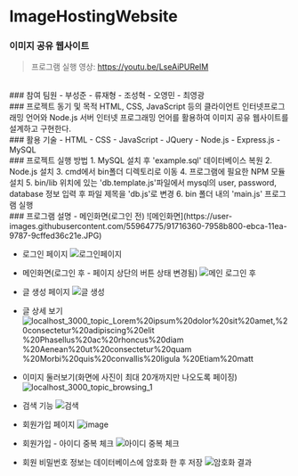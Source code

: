 # ImageHostingWebsite

### 이미지 공유 웹사이트
> 프로그램 실행 영상: https://youtu.be/LseAiPUReIM
<br>
### 참여 팀원
- 부성준
- 류재형
- 조성혁
- 오영민
- 최영광
<br>
### 프로젝트 동기 및 목적
HTML, CSS, JavaScript 등의 클라이언트 인터넷프로그래밍 언어와 Node.js 서버 인터넷 프로그래밍 언어를 활용하여 이미지 공유 웹사이트를 설계하고 구현한다.
<br>
### 활용 기술
- HTML
- CSS
- JavaScript
- JQuery
- Node.js
- Express.js
- MySQL
<br>
### 프로젝트 실행 방법
1. MySQL 설치 후 'example.sql' 데이터베이스 복원
2. Node.js 설치
3. cmd에서 bin폴더 디렉토리로 이동
4. 프로그램에 필요한 NPM 모듈 설치
5. bin/lib 위치에 있는 'db.template.js'파일에서 mysql의 user, password, database 정보 입력 후 파일 제목을 'db.js'로 변경
6. bin 폴더 내의 'main.js' 프로그램 실행
<br>
### 프로그램 설명
- 메인화면(로그인 전)
![메인화면](https://user-images.githubusercontent.com/55964775/91716360-7958b800-ebca-11ea-9787-9cffed36c21e.JPG)

-  로그인 페이지
![로그인페이지](https://user-images.githubusercontent.com/55964775/91716387-82e22000-ebca-11ea-8ee7-6a2728297356.JPG)

-  메인화면(로그인 후 - 페이지 상단의 버튼 상태 변경됨)
![메인 로그인 후](https://user-images.githubusercontent.com/55964775/91716381-81185c80-ebca-11ea-951d-f665e9c8dcad.JPG)

-  글 생성 페이지
![글 생성](https://user-images.githubusercontent.com/55964775/91716389-84134d00-ebca-11ea-993e-f419835421e2.JPG)

-  글 상세 보기
![localhost_3000_topic_Lorem%20ipsum%20dolor%20sit%20amet,%20consectetur%20adipiscing%20elit %20Phasellus%20ac%20rhoncus%20diam %20Aenean%20ut%20consectetur%20quam %20Morbi%20quis%20convallis%20ligula %20Etiam%20matt](https://user-images.githubusercontent.com/55964775/91716666-1156a180-ebcb-11ea-92d8-ef90ee24eaad.png)

-  이미지 둘러보기(화면에 사진이 최대 20개까지만 나오도록 페이징)
![localhost_3000_topic_browsing_1](https://user-images.githubusercontent.com/55964775/91716395-87a6d400-ebca-11ea-9be7-5a5e8ca689ab.png)

-  검색 기능
![검색](https://user-images.githubusercontent.com/55964775/91716392-8675a700-ebca-11ea-8617-0e4c98cba56e.JPG)

-  회원가입 페이지
![image](https://user-images.githubusercontent.com/55964775/91716881-67c3e000-ebcb-11ea-9735-d8fa49c81638.png)<br>

- 회원가입 - 아이디 중복 체크
![아이디 중복 체크](https://user-images.githubusercontent.com/55964775/91716429-9b523a80-ebca-11ea-99d5-3957bbe98a06.JPG)<br>

- 회원 비밀번호 정보는 데이터베이스에 암호화 한 후 저장
![암호화 결과](https://user-images.githubusercontent.com/55964775/91716423-97beb380-ebca-11ea-9f16-21b7925bfca5.JPG)<br>

<br>
